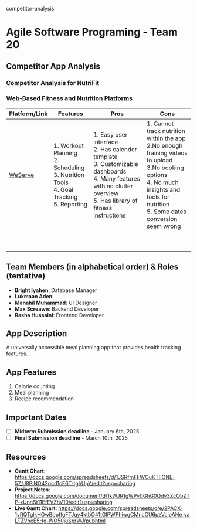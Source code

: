  competitor-analysis
# Agile Software Programing - Team 20

## Competitor App Analysis 


### Competitor Analysis for NutriFit

### Web-Based Fitness and Nutrition Platforms
| Platform/Link                                            | Features                                                                                                | Pros                                                                                                                                                                         | Cons                                                                                                                                                                                                |
|----------------------------------------------------------|---------------------------------------------------------------------------------------------------------|------------------------------------------------------------------------------------------------------------------------------------------------------------------------------|-----------------------------------------------------------------------------------------------------------------------------------------------------------------------------------------------------|
| [WeServe](https://www.g2.com/products/westrive/features) | 1. Workout Planning  <br/>2. Scheduling <br/>3. Nutrition Tools <br/>4. Goal Tracking <br/>5. Reporting | 1. Easy user interface <br/>2. Has calender template<br/>3. Customizable dashboards<br/>4. Many features with no clutter overview<br/>5. Has library of fitness instructions | 1. Cannot track nutrition within the app<br/>2.No enough training videos to upload<br/>3.No booking options<br/>4. No much insights and tools for nutrition<br/>5. Some dates conversion seem wrong |
|                                                          |                                                                                                         |                                                                                                                                                                              |                                                                                                                                                                                                     |
|                                                          |                                                                                                         |                                                                                                                                                                              |                                                                                                                                                                                                     |
|                                                          |                                                                                                         |                                                                                                                                                                              |                                                                                                                                                                                                     |
|                                                          |                                                                                                         |                                                                                                                                                                              |                                                                                                                                                                                                     |
|                                                          |                                                                                                         |                                                                                                                                                                              |                                                                                                                                                                                                     |
|                                                          |                                                                                                         |                                                                                                                                                                              |                                                                                                                                                                                                     |
|                                                          |                                                                                                         |                                                                                                                                                                              |                                                                                                                                                                                                     |
|                                                          |                                                                                                         |                                                                                                                                                                              |                                                                                                                                                                                                     |
|                                                          |                                                                                                         |                                                                                                                                                                              |                                                                                                                                                                                                     |


## Team Members (in alphabetical order) & Roles (tentative)
- **Bright Iyahen**: Database Manager
- **Lukmaan Aden**:
- **Manahil Muhammad**: UI Designer
- **Max Screawn**: Backend Developer
- **Rasha Hussaini**: Frontend Developer

## App Description
A universally accessible meal planning app that provides health tracking features.

## App Features
1. Calorie counting
2. Meal planning
3. Recipe recommendation

## Important Dates
- [ ] **Midterm Submission deadline** - January 6th, 2025
- [ ] **Final Submission deadline** - March 10th, 2025

## Resources
* **Gantt Chart**: https://docs.google.com/spreadsheets/d/1JSRfmFFWOuKTFONE-57_U8PlNO42pcd1cF6T-tghUpY/edit?usp=sharing
* **Project Notes**: https://docs.google.com/document/d/1kWJR1gWPv0GhG0Qdv3ZcObZTP-xUnnSt11EfEVZhV10/edit?usp=sharing
* **Live Gantt Chart**: https://docs.google.com/spreadsheets/d/e/2PACX-1vRQTglkHOwBbpffgFTJqy4ktbO41tGlPWPhiwgCMncCU6pzVclpANe_vaLTZVheE5Hg-WO50juSprWJ/pubhtml

